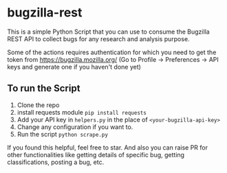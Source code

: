 # bugzilla-rest

This is a simple Python Script that you can use to consume the Bugzilla REST API to collect bugs for any research and analysis purpose.

Some of the actions requires authentication for which you need to get the token from https://bugzilla.mozilla.org/ (Go to Profile -> Preferences -> API keys and generate one if you haven't done yet)

## To run the Script
1) Clone the repo
2) install requests module `pip install requests`
3) Add your API key in `helpers.py` in the place of `<your-bugzilla-api-key>`
4) Change any configuration if you want to.
5) Run the script `python scrape.py`

If you found this helpful, feel free to star. And also you can raise PR for other functionalities like getting details of specific bug, getting classifications, posting a bug, etc.
